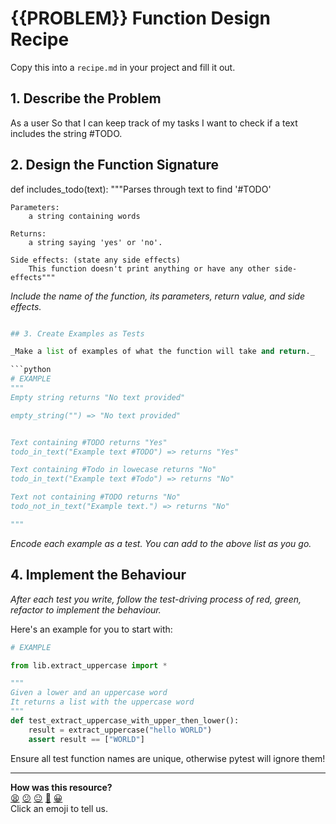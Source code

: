 # {{PROBLEM}} Function Design Recipe

Copy this into a `recipe.md` in your project and fill it out.

## 1. Describe the Problem

As a user
So that I can keep track of my tasks
I want to check if a text includes the string #TODO.

## 2. Design the Function Signature

def includes_todo(text):
    """Parses through text to find '#TODO'

    Parameters:
        a string containing words

    Returns:
        a string saying 'yes' or 'no'.

    Side effects: (state any side effects)
        This function doesn't print anything or have any other side-effects"""

_Include the name of the function, its parameters, return value, and side effects._

```python

## 3. Create Examples as Tests

_Make a list of examples of what the function will take and return._

```python
# EXAMPLE
"""
Empty string returns "No text provided"

empty_string("") => "No text provided"


Text containing #TODO returns "Yes"
todo_in_text("Example text #TODO") => returns "Yes"

Text containing #Todo in lowecase returns "No"
todo_in_text("Example text #Todo") => returns "No"

Text not containing #TODO returns "No"
todo_not_in_text("Example text.") => returns "No"

"""

```

_Encode each example as a test. You can add to the above list as you go._

## 4. Implement the Behaviour

_After each test you write, follow the test-driving process of red, green, refactor to implement the behaviour._

Here's an example for you to start with:

```python
# EXAMPLE

from lib.extract_uppercase import *

"""
Given a lower and an uppercase word
It returns a list with the uppercase word
"""
def test_extract_uppercase_with_upper_then_lower():
    result = extract_uppercase("hello WORLD")
    assert result == ["WORLD"]

```

Ensure all test function names are unique, otherwise pytest will ignore them!


<!-- BEGIN GENERATED SECTION DO NOT EDIT -->

---

**How was this resource?**  
[😫](https://airtable.com/shrUJ3t7KLMqVRFKR?prefill_Repository=makersacademy%2Fgolden-square-in-python&prefill_File=resources%2Fsingle_function_recipe_template.md&prefill_Sentiment=😫) [😕](https://airtable.com/shrUJ3t7KLMqVRFKR?prefill_Repository=makersacademy%2Fgolden-square-in-python&prefill_File=resources%2Fsingle_function_recipe_template.md&prefill_Sentiment=😕) [😐](https://airtable.com/shrUJ3t7KLMqVRFKR?prefill_Repository=makersacademy%2Fgolden-square-in-python&prefill_File=resources%2Fsingle_function_recipe_template.md&prefill_Sentiment=😐) [🙂](https://airtable.com/shrUJ3t7KLMqVRFKR?prefill_Repository=makersacademy%2Fgolden-square-in-python&prefill_File=resources%2Fsingle_function_recipe_template.md&prefill_Sentiment=🙂) [😀](https://airtable.com/shrUJ3t7KLMqVRFKR?prefill_Repository=makersacademy%2Fgolden-square-in-python&prefill_File=resources%2Fsingle_function_recipe_template.md&prefill_Sentiment=😀)  
Click an emoji to tell us.

<!-- END GENERATED SECTION DO NOT EDIT -->